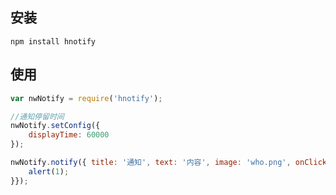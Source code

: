 ## 安装
```shell
npm install hnotify
```

## 使用
```javascript
var nwNotify = require('hnotify');

//通知停留时间
nwNotify.setConfig({
    displayTime: 60000
});

nwNotify.notify({ title: '通知', text: '内容', image: 'who.png', onClickFunc: function(){
    alert(1);
}});
```